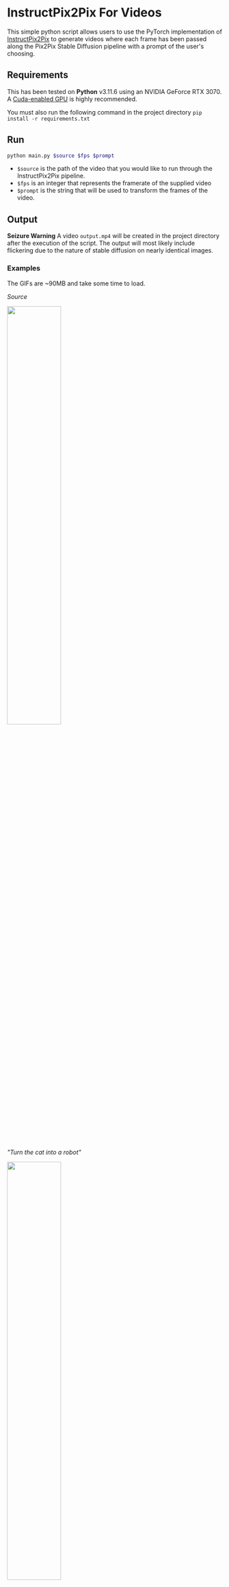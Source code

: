 # InstructPix2Pix For Videos
This simple python script allows users to use the PyTorch implementation of [InstructPix2Pix](https://huggingface.co/timbrooks/instruct-pix2pix) to generate videos where each frame has been passed along the Pix2Pix Stable Diffusion pipeline with a prompt of the user's choosing.

## Requirements
This has been tested on **Python** v3.11.6 using an NVIDIA GeForce RTX 3070. A [Cuda-enabled GPU](https://developer.nvidia.com/cuda-gpus) is highly recommended.

You must also run the following command in the project directory
`pip install -r requirements.txt`


## Run
```bash
python main.py $source $fps $prompt
```

- `$source` is the path of the video that you would like to run through the InstructPix2Pix pipeline.
- `$fps` is an integer that represents the framerate of the supplied video
- `$prompt` is the string that will be used to transform the frames of the video.

## Output
**Seizure Warning**
A video `output.mp4` will be created in the project directory after the execution of the script. The output will most likely include flickering due to the nature of stable diffusion on nearly identical images.

### Examples
The GIFs are ~90MB and take some time to load.

_Source_

<img src="examples/cat.gif" width="50%" height="50%">

_"Turn the cat into a robot"_

<img src="examples/cat-robot.gif" width="50%" height="50%">


_"Turn the cat into a marble sculpture"_

<img src="examples/cat-marble.gif" width="50%" height="50%">
